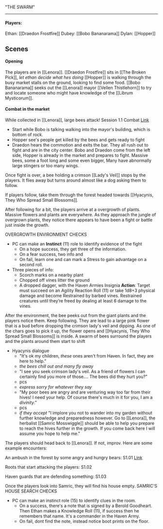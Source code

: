 
"THE SWARM"

----

#### Players:
Ethan: [[Draedon Frostfire]]
Dubey: [[Bobo Bananarama]]
Dylan: [[Hopper]]

## Scenes
#### Opening
The players are in [[Lenora]]. [[Draedon Frostfire]] sits in [[The Broken Pick]], *let ethan decide what hes doing*
[[Hopper]] is walking through the busy market stalls on the ground, looking to find some food.
[[Bobo Bananarama]] seeks out the [[Lenora]] mayor [[Vellen Thistlehorn]] to try and locate someone who might have knowledge of the [[Librum Mysticorum]].

#### Combat in the market
While collected in [[Lenora]], large bees attack! Session 1.1 Combat [Link](https://freshcutgrass.app/)
- Start while Bobo is talking walking into the mayor's building, which is bottom of rock.
- Hopper see's people get killed by the bees and gets ready to fight
- Draedon hears the commotion and exits the bar.
They all rush out to fight and are in the city center. 
Bobo and Draedon come from the left side, Hopper is already in the market and prepares to fight.
Massive bees, some a foot long and some even bigger, Many have abnormally large stingers or too many wings. 

Once fight is over, a bee holding a crimson [[Lady's Veil]] stops by the players. It flies away but turns around almost like a dog asking them to follow. 

If players follow, take them through the forest headed towards [[Hyacynis, They Who Spread Small Blossoms]]. 

After following for a bit, the players arrive at a overgrowth of plants. Massive flowers and plants are everywhere. As they approach the jungle of overgrown plants, they notice there appears to have been a fight or battle just inside the growth. 

OVERGROWTH ENVIRONMENT CHECKS
- PC can make an **Instinct** (11) role to identify evidence of the fight
	- On a hope success, they get three of the information.
	- On a fear success, two info and 
	- On fail, learn one and can mark a Stress to gain advantage on a second roll.
- Three pieces of info:
	- Scorch marks on a nearby plant
	- Chopped off vines litter the ground
	- A dropped dagger, with the Haven Armies Insignia
**Action**: Target must succeed on an Agility Reaction Roll (11) or take 1d8+3 physical damage and become Restrained by barbed vines. Restrained creatures until they’re freed by dealing at least 6 damage to the vines.

After the environment, the bee peeks out from the giant plants and the players notice them. Keep following. They are lead to a large pink flower that is a bud before dropping the crimson lady's veil and dipping. As one of the chars goes to pick it up, the flower opens and [[Hyacynis, They Who Spread Small Blossoms]] is inside. A swarm of bees surround the players and the plants around them start to shift

- Hyacynis dialogue
	- "It's ok my children, *these* ones aren't from Haven. In fact, they are here to help."
	- *the bees chill out and many fly away*
	- "I see you seek crimson lady's veil. As a friend of flowers I can certainly find you more of those.... The bees did they hurt you?"
	- pcs
	- *express sorry for whatever they say*
	- "My poor bees are angry and are venturing way too far from their hives! I need your help. Of course there's much in it for you, I am a *divinity*."
	- pcs
	- *if they accept* "I implore you not to wander into my garden without further knowledge and preparedness however. Go to [[Lenora]], the herbalist [[Samric Mosswiggle]] should be able to help you prepare to reach the hives further in the growth. If you come back here I will assume you hope to help me."

The players should head back to [[Lenora]]. If not, improv. Here are some example encounters:

An ambush in the forest by some angry and hungry bears: S1.01 [Link](https://freshcutgrass.app/)

Roots that start attacking the players: S1.02

Haven guards that are defending something: S1.03

Once the players look into Samric, they will find his house empty. 
SAMRIC'S HOUSE SEARCH CHECKS
- PC can make an instinct role (15) to identify clues in the room. 
	- On a success, there's a note that is signed by a Berold Goodheart. Then Ethan makes a Knowledge Roll (11), if success then he remembers that name. It's a commander in the Haven Army. 
	- On fail, dont find the note, instead notice boot prints on the floor.



